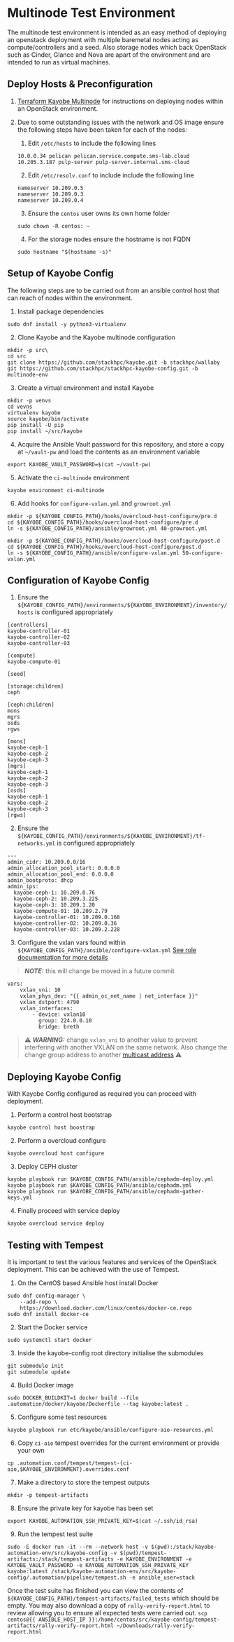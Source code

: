 # Multinode Test Environment 

The multinode test environment is intended as an easy method of deploying an openstack deployment with multiple baremetal nodes acting as compute/controllers and a seed.
Also storage nodes which back OpenStack such as Cinder, Glance and Nova are apart of the environment and are intended to run as virtual machines.

## Deploy Hosts & Preconfiguration
1. [Terraform Kayobe Multinode](https://github.com/stackhpc/terraform-kayobe-multinode) for instructions on deploying nodes within an OpenStack environment.

2. Due to some outstanding issues with the network and OS image ensure the following steps have been taken for each of the nodes:

    1. Edit `/etc/hosts` to include the following lines

    ```
    10.0.0.34 pelican pelican.service.compute.sms-lab.cloud
    10.205.3.187 pulp-server pulp-server.internal.sms-cloud
    ```
    2. Edit `/etc/resolv.conf` to include include the following line
    ```
    nameserver 10.209.0.5
    nameserver 10.209.0.3
    nameserver 10.209.0.4
    ```
    3. Ensure the `centos` user owns its own home folder
    ```
    sudo chown -R centos: ~
    ```

    4. For the storage nodes ensure the hostname is not FQDN

    ```
    sudo hostname "$(hostname -s)"
    ```

## Setup of Kayobe Config

The following steps are to be carried out from an ansible control host that can reach of nodes within the environment.

1. Install package dependencies

```
sudo dnf install -y python3-virtualenv
```

2. Clone Kayobe and the Kayobe multinode configuration

```
mkdir -p src\
cd src
git clone https://github.com/stackhpc/kayobe.git -b stackhpc/wallaby
git https://github.com/stackhpc/stackhpc-kayobe-config.git -b multinode-env
```

3. Create a virtual environment and install Kayobe

```
mkdir -p venvs
cd vevns
virtualenv kayobe
source kayobe/bin/activate
pip install -U pip
pip install ~/src/kayobe
```

4. Acquire the Ansible Vault password for this repository, and store a copy at `~/vault-pw` and load the contents as an environment variable

```
export KAYOBE_VAULT_PASSWORD=$(cat ~/vault-pw)
```

5. Activate the `ci-multinode` environment

```
kayobe environment ci-multinode
```

6. Add hooks for `configure-vxlan.yml` and `growroot.yml`

```
mkdir -p ${KAYOBE_CONFIG_PATH}/hooks/overcloud-host-configure/pre.d
cd ${KAYOBE_CONFIG_PATH}/hooks/overcloud-host-configure/pre.d
ln -s ${KAYOBE_CONFIG_PATH}/ansible/growroot.yml 40-growroot.yml
```
```
mkdir -p ${KAYOBE_CONFIG_PATH}/hooks/overcloud-host-configure/post.d
cd ${KAYOBE_CONFIG_PATH}/hooks/overcloud-host-configure/post.d
ln -s ${KAYOBE_CONFIG_PATH}/ansible/configure-vxlan.yml 50-configure-vxlan.yml
```

## Configuration of Kayobe Config

1. Ensure the `${KAYOBE_CONFIG_PATH}/environments/${KAYOBE_ENVIRONMENT}/inventory/hosts` is configured appropriately
```
[controllers]
kayobe-controller-01
kayobe-controller-02
kayobe-controller-03

[compute]
kayobe-compute-01

[seed]

[storage:children]
ceph

[ceph:children]
mons
mgrs
osds
rgws

[mons]
kayobe-ceph-1
kayobe-ceph-2
kayobe-ceph-3
[mgrs]
kayobe-ceph-1
kayobe-ceph-2
kayobe-ceph-3
[osds]
kayobe-ceph-1
kayobe-ceph-2
kayobe-ceph-3
[rgws]
```

2. Ensure the `${KAYOBE_CONFIG_PATH}/environments/${KAYOBE_ENVIRONMENT}/tf-networks.yml` is configured appropriately
```
---
admin_cidr: 10.209.0.0/16
admin_allocation_pool_start: 0.0.0.0
admin_allocation_pool_end: 0.0.0.0
admin_bootproto: dhcp
admin_ips:
  kayobe-ceph-1: 10.209.0.76
  kayobe-ceph-2: 10.209.3.225
  kayobe-ceph-3: 10.209.1.20
  kayobe-compute-01: 10.209.2.79
  kayobe-controller-01: 10.209.0.168
  kayobe-controller-02: 10.209.0.36
  kayobe-controller-03: 10.209.2.228
```

3. Configure the vxlan vars found within `${KAYOBE_CONFIG_PATH}/ansible/configure-vxlan.yml` [See role documentation for more details](https://github.com/stackhpc/ansible-role-vxlan)

> **_NOTE:_** this will change be moved in a future commit

```
vars:
    vxlan_vni: 10
    vxlan_phys_dev: "{{ admin_oc_net_name | net_interface }}"
    vxlan_dstport: 4790
    vxlan_interfaces:
        - device: vxlan10
          group: 224.0.0.10
          bridge: breth
```

> ⚠️ **_WARNING:_** change `vxlan_vni` to another value to prevent interfering with another VXLAN on the same network. Also change the change group address to another [multicast address](https://en.wikipedia.org/wiki/Multicast_address) ⚠️

## Deploying Kayobe Config

With Kayobe Config configured as required you can proceed with deployment.

1. Perform a control host bootstrap

```
kayobe control host boostrap
```

2. Perform a overcloud configure

```
kayobe overcloud host configure
```

3. Deploy CEPH cluster

```
kayobe playbook run $KAYOBE_CONFIG_PATH/ansible/cephadm-deploy.yml
kayobe playbook run $KAYOBE_CONFIG_PATH/ansible/cephadm.yml
kayobe playbook run $KAYOBE_CONFIG_PATH/ansible/cephadm-gather-keys.yml
```

4. Finally proceed with service deploy

```
kayobe overcloud service deploy
```

## Testing with Tempest

It is important to test the various features and services of the OpenStack deployment. This can be achieved with the use of Tempest.

1. On the CentOS based Ansible host install Docker

```
sudo dnf config-manager \
    --add-repo \
    https://download.docker.com/linux/centos/docker-ce.repo
sudo dnf install docker-ce
```

2. Start the Docker service

```
sudo systemctl start docker
```

3. Inside the kayobe-config root directory initialise the submodules

```
git submodule init
git submodule update
```

4. Build Docker image

```
sudo DOCKER_BUILDKIT=1 docker build --file .automation/docker/kayobe/Dockerfile --tag kayobe:latest .
```

5. Configure some test resources


```
kayobe playbook run etc/kayobe/ansible/configure-aio-resources.yml
```

6. Copy `ci-aio` tempest overrides for the current environment or provide your own

```
cp .automation.conf/tempest/tempest-{ci-aio,$KAYOBE_ENVIRONMENT}.overrides.conf 
```

7. Make a directory to store the tempest outputs

```
mkdir -p tempest-artifacts
```

8. Ensure the private key for kayobe has been set

```
export KAYOBE_AUTOMATION_SSH_PRIVATE_KEY=$(cat ~/.ssh/id_rsa)
```

9. Run the tempest test suite

```
sudo -E docker run -it --rm --network host -v $(pwd):/stack/kayobe-automation-env/src/kayobe-config -v $(pwd)/tempest-artifacts:/stack/tempest-artifacts -e KAYOBE_ENVIRONMENT -e KAYOBE_VAULT_PASSWORD -e KAYOBE_AUTOMATION_SSH_PRIVATE_KEY kayobe:latest /stack/kayobe-automation-env/src/kayobe-config/.automation/pipeline/tempest.sh -e ansible_user=stack
```

Once the test suite has finished you can view the contents of `${KAYOBE_CONFIG_PATH}/tempest-artifacts/failed_tests` which should be empty. You may also download a copy of `rally-verify-report.html` to review allowing you to ensure all expected tests were carried out. `scp centos@{{ ANSIBLE_HOST_IP }}:/home/centos/src/kayobe-config/tempest-artifacts/rally-verify-report.html ~/Downloads/rally-verify-report.html`